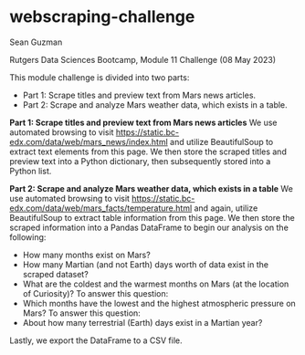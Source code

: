 # webscraping-challenge

Sean Guzman

Rutgers Data Sciences Bootcamp, Module 11 Challenge (08 May 2023)

 This module challenge is divided into two parts:
 * Part 1: Scrape titles and preview text from Mars news articles.
 * Part 2: Scrape and analyze Mars weather data, which exists in a table.



**Part 1: Scrape titles and preview text from Mars news articles**
We use automated browsing to visit https://static.bc-edx.com/data/web/mars_news/index.html and utilize BeautifulSoup to extract text elements from this page.  We then store the scraped titles and preview text into a Python dictionary, then subsequently stored into a Python list.

**Part 2: Scrape and analyze Mars weather data, which exists in a table**
We use automated browsing to visit https://static.bc-edx.com/data/web/mars_facts/temperature.html and again, utilize BeautifulSoup to extract table information from this page. We then store the scraped information into a Pandas DataFrame to begin our analysis on the following:

* How many months exist on Mars?
* How many Martian (and not Earth) days worth of data exist in the scraped dataset?
* What are the coldest and the warmest months on Mars (at the location of Curiosity)? To answer this question:
* Which months have the lowest and the highest atmospheric pressure on Mars? To answer this question:
*  About how many terrestrial (Earth) days exist in a Martian year?

Lastly, we export the DataFrame to a CSV file.